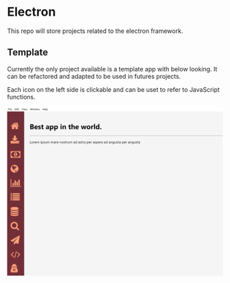 # Electron
This repo will store projects related to the electron framework.

## Template
Currently the only project available is a template app with below looking.
It can be refactored and adapted to be used in futures projects.

Each icon on the left side is clickable and can be uset to refer to JavaScript functions.

![template](img/template.png)
